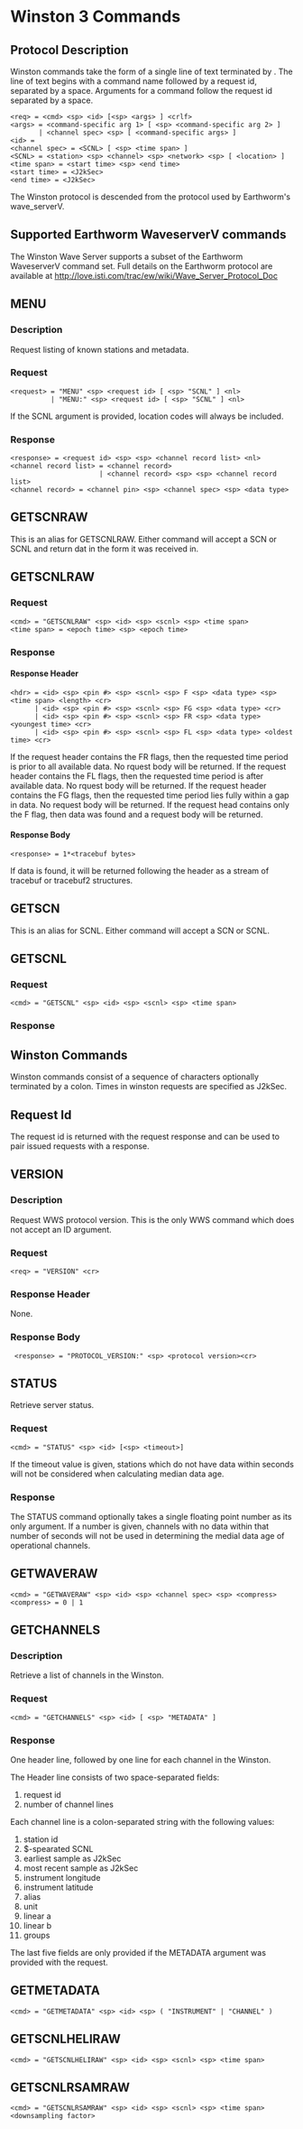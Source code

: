 # Winston 3 Commands

## Protocol Description
Winston commands take the form of a single line of text terminated by <CRLF>. The line of text begins with a command name followed by a request id, separated by a space. Arguments for a command follow the request id separated by a space. 

	<req> = <cmd> <sp> <id> [<sp> <args> ] <crlf>
	<args> = <command-specific arg 1> [ <sp> <command-specific arg 2> ]
	       | <channel spec> <sp> [ <command-specific args> ]
	<id> = 
	<channel spec> = <SCNL> [ <sp> <time span> ]
	<SCNL> = <station> <sp> <channel> <sp> <network> <sp> [ <location> ]
	<time span> = <start time> <sp> <end time>
	<start time> = <J2kSec>
	<end time> = <J2kSec>

The Winston protocol is descended from the protocol used by Earthworm's wave_serverV.

## Supported Earthworm WaveserverV commands

The Winston Wave Server supports a subset of the Earthworm WaveserverV command set. Full details on the Earthworm protocol are available at http://love.isti.com/trac/ew/wiki/Wave_Server_Protocol_Doc

## MENU
### Description
Request listing of known stations and metadata.

### Request
    <request> = "MENU" <sp> <request id> [ <sp> "SCNL" ] <nl>
              | "MENU:" <sp> <request id> [ <sp> "SCNL" ] <nl>
              
If the SCNL argument is provided, location codes will always be included.

### Response
	<response> = <request id> <sp> <sp> <channel record list> <nl>
	<channel record list> = <channel record>
	                      | <channel record> <sp> <sp> <channel record list>
	<channel record> = <channel pin> <sp> <channel spec> <sp> <data type>

## GETSCNRAW
This is an alias for GETSCNLRAW. Either command will accept a SCN or SCNL and return dat in the form it was received in.


## GETSCNLRAW
### Request
    <cmd> = "GETSCNLRAW" <sp> <id> <sp> <scnl> <sp> <time span>
    <time span> = <epoch time> <sp> <epoch time>

### Response
#### Response Header
    <hdr> = <id> <sp> <pin #> <sp> <scnl> <sp> F <sp> <data type> <sp> <time span> <length> <cr>
          | <id> <sp> <pin #> <sp> <scnl> <sp> FG <sp> <data type> <cr>
          | <id> <sp> <pin #> <sp> <scnl> <sp> FR <sp> <data type> <youngest time> <cr>
          | <id> <sp> <pin #> <sp> <scnl> <sp> FL <sp> <data type> <oldest time> <cr>

If the request header contains the FR flags, then the requested time period is prior to all available data. No rquest body will be returned.
If the request header contains the FL flags, then the requested time period is after available data. No rquest body will be returned.
If the request header contains the FG flags, then the requested time period lies fully within a gap in data. No request body will be returned.
If the request head contains only the F flag, then data was found and a request body will be returned.

#### Response Body

    <response> = 1*<tracebuf bytes>

If data is found, it will be returned following the header as a stream of tracebuf or tracebuf2 structures. 

## GETSCN
This is an alias for SCNL. Either command will accept a SCN or SCNL.

## GETSCNL

### Request
    <cmd> = "GETSCNL" <sp> <id> <sp> <scnl> <sp> <time span>

### Response

## Winston Commands
Winston commands consist of a sequence of characters optionally terminated by a colon. Times in winston requests are specified as J2kSec. 
  
## Request Id
The request id is returned with the request response and can be used to pair issued requests with a response.

## VERSION
### Description
Request WWS protocol version. This is the only WWS command which does not accept an ID argument.

### Request
    <req> = "VERSION" <cr>
    
### Response Header
None.

### Response Body
     <response> = "PROTOCOL_VERSION:" <sp> <protocol version><cr>


## STATUS
Retrieve server status.

### Request
    <cmd> = "STATUS" <sp> <id> [<sp> <timeout>]

If the timeout value is given, stations which do not have data within <timeout> seconds will not be considered when calculating median data age.

### Response

The STATUS command optionally takes a single floating point number as its only argument. If a number is given, channels with no data within that number of seconds will not be used in determining the medial data age of operational channels.

## GETWAVERAW
    <cmd> = "GETWAVERAW" <sp> <id> <sp> <channel spec> <sp> <compress>
    <compress> = 0 | 1

## GETCHANNELS  
### Description
Retrieve a list of channels in the Winston.
	
### Request
    <cmd> = "GETCHANNELS" <sp> <id> [ <sp> "METADATA" ]

### Response
One header line, followed by one line for each channel in the Winston. 

The Header line consists of two space-separated fields:
1. request id
1. number of channel lines

Each channel line is a colon-separated string with the following values:
1. station id
1. $-spearated SCNL
1. earliest sample as J2kSec
1. most recent sample as J2kSec
1. instrument longitude
1. instrument latitude
1. alias
1. unit
1. linear a
1. linear b
1. groups 

The last five fields are only provided if the METADATA argument was provided with the request.

## GETMETADATA
    <cmd> = "GETMETADATA" <sp> <id> <sp> ( "INSTRUMENT" | "CHANNEL" )

## GETSCNLHELIRAW
    <cmd> = "GETSCNLHELIRAW" <sp> <id> <sp> <scnl> <sp> <time span>

## GETSCNLRSAMRAW
    <cmd> = "GETSCNLRSAMRAW" <sp> <id> <sp> <scnl> <sp> <time span> <downsampling factor>
